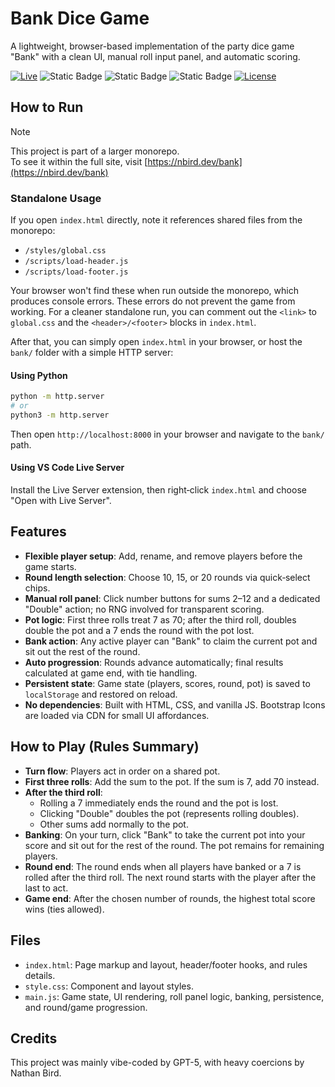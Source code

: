 # Bank Dice Game

A lightweight, browser-based implementation of the party dice game "Bank" with a clean UI, manual roll input panel, and automatic scoring.

[![Live](https://img.shields.io/badge/Live-nbird.dev%2Fbank-success?logo=google-chrome)](https://nbird.dev/bank)
![Static Badge](https://img.shields.io/badge/Vanilla_JS-ES6%2B-blue)
![Static Badge](https://img.shields.io/badge/No_Frameworks-0_dependencies-informational)
![Static Badge](https://img.shields.io/badge/Persistence-localStorage-9cf)
[![License](https://img.shields.io/badge/License-MIT-lightgrey)](../../LICENSE)

## How to Run

> [!NOTE]
> This project is part of a larger monorepo.  
> To see it within the full site, visit [https://nbird.dev/bank](https://nbird.dev/bank)

### Standalone Usage

If you open `index.html` directly, note it references shared files from the monorepo:

- `/styles/global.css`
- `/scripts/load-header.js`
- `/scripts/load-footer.js`

Your browser won't find these when run outside the monorepo, which produces console errors. These errors do not prevent the game from working. For a cleaner standalone run, you can comment out the `<link>` to `global.css` and the `<header>/<footer>` blocks in `index.html`.

After that, you can simply open `index.html` in your browser, or host the `bank/` folder with a simple HTTP server:

#### Using Python

```bash
python -m http.server
# or
python3 -m http.server
```

Then open `http://localhost:8000` in your browser and navigate to the `bank/` path.

#### Using VS Code Live Server

Install the Live Server extension, then right‑click `index.html` and choose "Open with Live Server".

## Features

- **Flexible player setup**: Add, rename, and remove players before the game starts.
- **Round length selection**: Choose 10, 15, or 20 rounds via quick‑select chips.
- **Manual roll panel**: Click number buttons for sums 2–12 and a dedicated "Double" action; no RNG involved for transparent scoring.
- **Pot logic**: First three rolls treat 7 as 70; after the third roll, doubles double the pot and a 7 ends the round with the pot lost.
- **Bank action**: Any active player can "Bank" to claim the current pot and sit out the rest of the round.
- **Auto progression**: Rounds advance automatically; final results calculated at game end, with tie handling.
- **Persistent state**: Game state (players, scores, round, pot) is saved to `localStorage` and restored on reload.
- **No dependencies**: Built with HTML, CSS, and vanilla JS. Bootstrap Icons are loaded via CDN for small UI affordances.

## How to Play (Rules Summary)

- **Turn flow**: Players act in order on a shared pot.
- **First three rolls**: Add the sum to the pot. If the sum is 7, add 70 instead.
- **After the third roll**:
  - Rolling a 7 immediately ends the round and the pot is lost.
  - Clicking "Double" doubles the pot (represents rolling doubles).
  - Other sums add normally to the pot.
- **Banking**: On your turn, click "Bank" to take the current pot into your score and sit out for the rest of the round. The pot remains for remaining players.
- **Round end**: The round ends when all players have banked or a 7 is rolled after the third roll. The next round starts with the player after the last to act.
- **Game end**: After the chosen number of rounds, the highest total score wins (ties allowed).

## Files

- `index.html`: Page markup and layout, header/footer hooks, and rules details.
- `style.css`: Component and layout styles.
- `main.js`: Game state, UI rendering, roll panel logic, banking, persistence, and round/game progression.

## Credits

This project was mainly vibe-coded by GPT-5, with heavy coercions by Nathan Bird.
